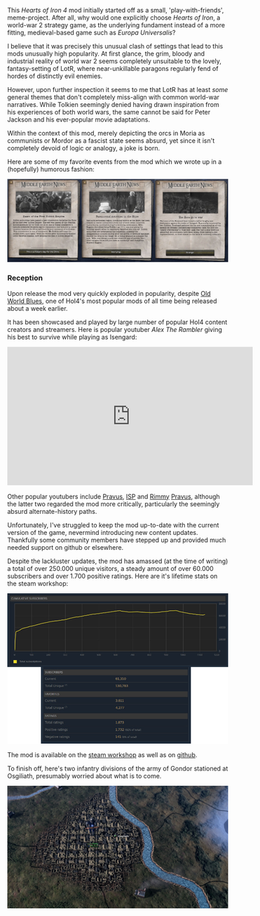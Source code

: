 This <i>Hearts of Iron 4</i> mod initially started off as a small, 'play-with-friends', meme-project. After all, why would one explicitly choose *Hearts of Iron*, a world-war 2 strategy game, as the underlying fundament instead of a more fitting, medieval-based game such as *Europa Universalis*?

I believe that it was precisely this unusual clash of settings that lead to this mods unusually high popularity. At first glance, the grim, bloody and industrial reality of world war 2 seems completely unsuitable to the lovely, fantasy-setting of LotR, where near-unkillable paragons regularly fend of hordes of distinctly evil enemies.

However, upon further inspection it seems to me that LotR has at least *some* general themes that don't completely miss-align with common world-war narratives. While Tolkien seemingly denied having drawn inspiration from his experiences of both world wars, the same cannot be said for Peter Jackson and his ever-popular movie adaptations.

Within the context of this mod, merely depicting the orcs in Moria as communists or Mordor as a fascist state seems absurd, yet since it isn't completely devoid of logic or analogy, a joke is born.

Here are some of my favorite events from the mod which we wrote up in a (hopefully) humorous fashion:

![image of events](config/hoi4lotr/events.jpg)

### Reception

Upon release the mod very quickly exploded in popularity, despite [Old World Blues](https://steamcommunity.com/sharedfiles/filedetails/?id=1303741106), one of HoI4's most popular mods of all time being released about a week earlier.

It has been showcased and played by large number of popular HoI4 content creators and streamers. Here is popular youtuber *Alex The Rambler* giving his best to survive while playing as Isengard:

<p style="text-align:center;">
<iframe width="560" height="315" src="https://www.youtube.com/embed/le_TmXKHV7g" title="YouTube video player" frameborder="0" allow="accelerometer; autoplay; clipboard-write; encrypted-media; gyroscope; picture-in-picture" allowfullscreen></iframe>
</p>

Other popular youtubers include [Pravus](https://www.youtube.com/watch?v=MZABMk9pBDw), [ISP](https://www.youtube.com/watch?v=QlsU93XQbPc) and [Rimmy](https://www.youtube.com/watch?v=LyCC3-nLb8c) [Pravus](https://www.youtube.com/watch?v=MZABMk9pBDw), although the latter two regarded the mod more critically, particularly the seemingly absurd alternate-history paths.

Unfortunately, I've struggled to keep the mod up-to-date with the current version of the game, nevermind introducing new content updates. Thankfully some community members have stepped up and provided much needed support on github or elsewhere.

Despite the lackluster updates, the mod has amassed (at the time of writing) a total of over 250.000 unique visitors, a steady amount of over 60.000 subscribers and over 1.700 positive ratings. Here are it's lifetime stats on the steam workshop:

![graph](config/hoi4lotr/stats.png)

The mod is available on the [steam workshop](https://steamcommunity.com/sharedfiles/filedetails/?id=1314446921) as well as on [github](https://github.com/Helliaca/HoI4-LotrMod).

To finish off, here's two infantry divisions of the army of Gondor stationed at Osgiliath, presumably worried about what is to come.

![screenshot](config/hoi4lotr/division.jpg)
